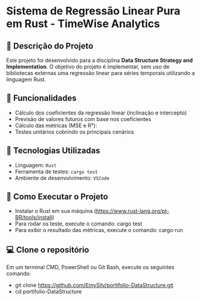 # Sistema de Regressão Linear Pura em Rust - TimeWise Analytics

## 📌 Descrição do Projeto

Este projeto foi desenvolvido para a disciplina **Data Structure Strategy and Implementation**. O objetivo do projeto é implementar, sem uso de bibliotecas externas uma regressão linear para séries temporais utilizando a linguagem Rust. 


## 🎯 Funcionalidades

- Cálculo dos coeficientes da regressão linear (inclinação e intercepto)
- Previsão de valores futuros com base nos coeficientes
- Cálculo das métricas (MSE e R²):
- Testes unitários cobrindo os principais cenários


## 🧪 Tecnologias Utilizadas

- Linguagem: `Rust`
- Ferramenta de testes: `cargo test`
- Ambiente de desenvolvimento: `VSCode`

  
## 🚀 Como Executar o Projeto
- Instalar o Rust em sua máquina (https://www.rust-lang.org/pt-BR/tools/install)
- Para rodar os teste, execute o comando: cargo test
- Para exibir o resultado das métricas, execute o comando: cargo run


## 💻 Clone o repositório
Em um terminal CMD, PowerShell ou Git Bash, execute os seguintes comando:
- git clone https://github.com/EmySilv/portifolio-DataStructure.git
- cd portifolio-DataStructure
